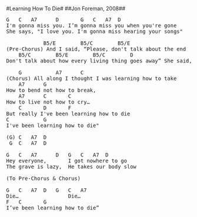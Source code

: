 #Learning How To Die#
##Jon Foreman, 2008##
<pre>
<span class="notes">G	C	A7		D		G	C	A7	D</span>
I'm gonna miss you. I’m gonna miss you when you're gone
She says, "I love you. I'm gonna miss hearing your songs"

<span class="notes">			B5/E		B5/C		B5/E</span>
(Pre-Chorus) And I said, “Please, don't talk about the end
<span class="notes">	B5/C		B5/E		B5/C		D</span>
Don't talk about how every living thing goes away” She said, “Friend,

<span class="notes">	G			A7		C</span>
(Chorus) All along I thought I was learning how to take
<span class="notes">	A7		G</span>
How to bend not how to break,
<span class="notes">	A7		C		C</span>
How to live not how to cry…
<span class="notes">	C		D		F</span>
But really I've been learning how to die
<span class="notes">C			G</span>
I've been learning how to die"

<span class="notes">(G)	C	A7	D</span>
<span class="notes"> G	C	A7	D</span>

<span class="notes">G	C	A7		D	G	C	A7	D</span>
Hey everyone, 		I got nowhere to go
The grave is lazy, 	He takes our body slow

(To Pre-Chorus & Chorus)

<span class="notes">G	C	A7	D	G	C	A7</span>
Die… 				Die…
<span class="notes">F	C		G</span>
I’ve been learning how to die”
</pre>
